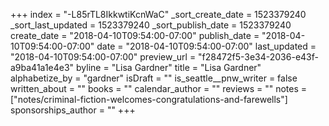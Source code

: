 +++
index = "-L85rTL8IkkwtiKcnWaC"
_sort_create_date = 1523379240
_sort_last_updated = 1523379240
_sort_publish_date = 1523379240
create_date = "2018-04-10T09:54:00-07:00"
publish_date = "2018-04-10T09:54:00-07:00"
date = "2018-04-10T09:54:00-07:00"
last_updated = "2018-04-10T09:54:00-07:00"
preview_url = "f28472f5-3e34-2036-e43f-a9ba41a1e4e3"
byline = "Lisa Gardner"
title = "Lisa Gardner"
alphabetize_by = "gardner"
isDraft = ""
is_seattle__pnw_writer = false
written_about = ""
books = ""
calendar_author = ""
reviews = ""
notes = ["notes/criminal-fiction-welcomes-congratulations-and-farewells"]
sponsorships_author = ""
+++
